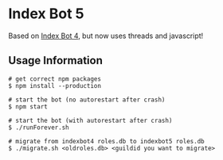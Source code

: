 # Index Bot 5
Based on [Index Bot 4](https://github.com/KaceCottam/IndexBot4), but now uses threads and javascript!

## Usage Information
```console
# get correct npm packages
$ npm install --production

# start the bot (no autorestart after crash)
$ npm start

# start the bot (with autorestart after crash)
$ ./runForever.sh

# migrate from indexbot4 roles.db to indexbot5 roles.db
$ ./migrate.sh <oldroles.db> <guildid you want to migrate>
```
